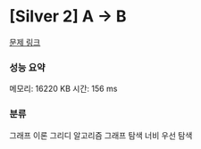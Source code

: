 
# [Silver 2] A -> B

[문제 링크](https://www.acmicpc.net/problem/16953)
### 성능 요약

<p>메모리: 16220 KB 시간: 156 ms </p>

### 분류
그래프 이론
그리디 알고리즘
그래프 탐색
너비 우선 탐색